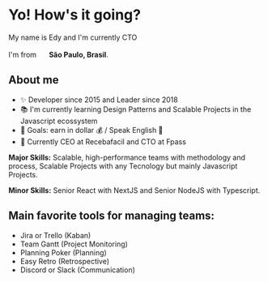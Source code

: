<h1>Yo! How's it going?</h1>

<p>My name is Edy and I'm currently CTO</p>
<p>I'm from <img src="https://cdn-icons-png.flaticon.com/128/197/197386.png" width="17" /> <b> São Paulo, Brasil</b>.</p>

## About me
- ✨ Developer since 2015 and Leader since 2018
- 📚 I'm currently learning Design Patterns and Scalable Projects in the Javascript ecossystem
- 🎯 Goals: earn in dollar 💰 / Speak English 🚀
- 💼 Currently CEO at Recebafacil and CTO at Fpass

<p><b>Major Skills:</b> Scalable, high-performance teams with methodology and process, Scalable Projects with any Tecnology but mainly Javascript Projects.</p>
<p><b>Minor Skills:</b> Senior React with NextJS and Senior NodeJS with Typescript.</p>

## Main favorite tools for managing teams:
- Jira or Trello (Kaban)
- Team Gantt (Project Monitoring)
- Planning Poker (Planning)
- Easy Retro (Retrospective)
- Discord or Slack (Communication)
